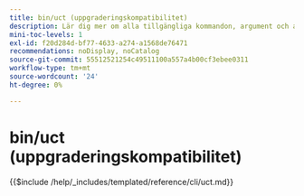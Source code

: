 ```yaml
---
title: bin/uct (uppgraderingskompatibilitet)
description: Lär dig mer om alla tillgängliga kommandon, argument och alternativ för kommandoradsverktyget bin/uct.
mini-toc-levels: 1
exl-id: f20d284d-bf77-4633-a274-a1568de76471
recommendations: noDisplay, noCatalog
source-git-commit: 55512521254c49511100a557a4b00cf3ebee0311
workflow-type: tm+mt
source-wordcount: '24'
ht-degree: 0%

---
```


# bin/uct (uppgraderingskompatibilitet)

{{$include /help/_includes/templated/reference/cli/uct.md}}

<!-- Last updated from includes: 2025-04-07 13:55:08 -->
